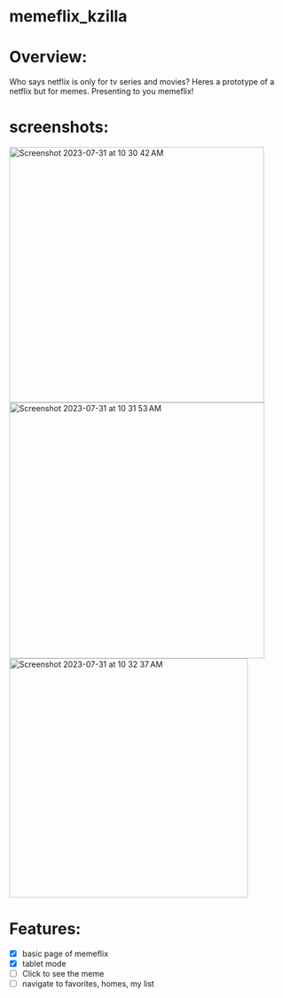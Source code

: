 # memeflix_kzilla

# Overview:

Who says netflix is only for tv series and movies? Heres a prototype of a netflix but for memes.
Presenting to you memeflix!

# screenshots:


<img width="459" alt="Screenshot 2023-07-31 at 10 30 42 AM" src="https://github.com/shailantani/memeflix_kzilla/assets/98448265/a975e5e9-debd-466f-89bf-cd60f320584b">


<img width="460" alt="Screenshot 2023-07-31 at 10 31 53 AM" src="https://github.com/shailantani/memeflix_kzilla/assets/98448265/56424ad3-c6b0-4636-ad49-7e5295040520">

<img width="430" alt="Screenshot 2023-07-31 at 10 32 37 AM" src="https://github.com/shailantani/memeflix_kzilla/assets/98448265/bd0c5427-e9a5-40f8-819d-74d2e7ffe5cd">

# Features:
- [x] basic page of memeflix
- [x] tablet mode
- [ ] Click to see the meme
- [ ] navigate to favorites, homes, my list
